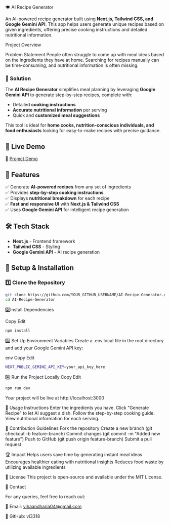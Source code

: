  🍽️ AI Recipe Generator

An AI-powered recipe generator built using **Next.js, Tailwind CSS, and Google Gemini API**. This app helps users generate unique recipes based on given ingredients, offering precise cooking instructions and detailed nutritional information.

 Project Overview

 Problem Statement
People often struggle to come up with meal ideas based on the ingredients they have at home. Searching for recipes manually can be time-consuming, and nutritional information is often missing.

### 🔹 Solution
The **AI Recipe Generator** simplifies meal planning by leveraging **Google Gemini API** to generate step-by-step recipes, complete with:
- Detailed **cooking instructions**
- **Accurate nutritional information** per serving
- Quick and **customized meal suggestions**

This tool is ideal for **home cooks, nutrition-conscious individuals, and food enthusiasts** looking for easy-to-make recipes with precise guidance.

## 🎥 Live Demo  
🔗 [Project Demo](https://recipe-generator-generative-sfuw.vercel.app/)

## 📂 Features
✅ Generate **AI-powered recipes** from any set of ingredients  
✅ Provides **step-by-step cooking instructions**  
✅ Displays **nutritional breakdown** for each recipe  
✅ **Fast and responsive UI** with **Next.js & Tailwind CSS**  
✅ Uses **Google Gemini API** for intelligent recipe generation  

## 🛠️ Tech Stack  
- **Next.js** - Frontend framework  
- **Tailwind CSS** - Styling  
- **Google Gemini API** - AI recipe generation  

## 🔧 Setup & Installation

### 1️⃣ Clone the Repository
```sh
git clone https://github.com/YOUR_GITHUB_USERNAME/AI-Recipe-Generator.git
cd AI-Recipe-Generator
```
 2️⃣Install Dependencies

Copy
Edit
```sh
npm install
```


3️⃣ Set Up Environment Variables
Create a .env.local file in the root directory and add your Google Gemini API key:

env
Copy
Edit
```sh
NEXT_PUBLIC_GEMINI_API_KEY=your_api_key_here
```

4️⃣ Run the Project Locally
Copy
Edit
```sh
npm run dev
```
Your project will be live at http://localhost:3000

📜 Usage Instructions
Enter the ingredients you have.
Click "Generate Recipe" to let AI suggest a dish.
Follow the step-by-step cooking guide.
View nutritional information for each serving.


🤝 Contribution Guidelines
Fork the repository
Create a new branch (git checkout -b feature-branch)
Commit changes (git commit -m "Added new feature")
Push to GitHub (git push origin feature-branch)
Submit a pull request


🏆 Impact
Helps users save time by generating instant meal ideas
Encourages healthier eating with nutritional insights
Reduces food waste by utilizing available ingredients

📜 License
This project is open-source and available under the MIT License.

🔗 Contact

For any queries, feel free to reach out:

📧 Email: vihaandharia04@gmail.com

🔗 GitHub: vi3318


